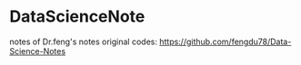 # DataScienceNote
notes of Dr.feng's notes
original codes: https://github.com/fengdu78/Data-Science-Notes

